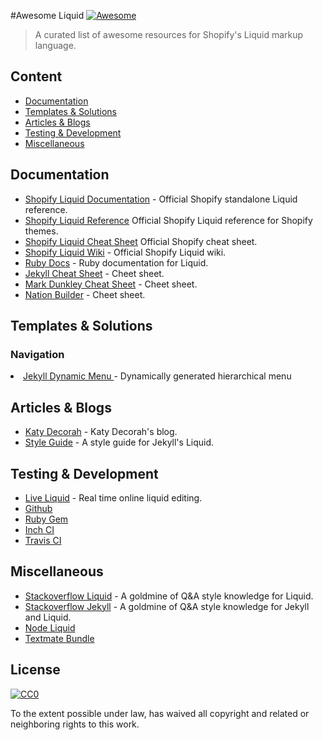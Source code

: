 #Awesome Liquid  [![Awesome](https://cdn.rawgit.com/sindresorhus/awesome/d7305f38d29fed78fa85652e3a63e154dd8e8829/media/badge.svg)](https://github.com/sindresorhus/awesome)

> A curated list of awesome resources for Shopify's Liquid markup language.

## Content

- [Documentation](#documentation)
- [Templates & Solutions](#templates--solutions)
- [Articles & Blogs](#articles--blogs)
- [Testing & Development](#testing--development)
- [Miscellaneous](#miscellaneous)

## Documentation

- [Shopify Liquid Documentation](http://liquidmarkup.org/) - Official Shopify standalone Liquid reference.
- [Shopify Liquid Reference](https://help.shopify.com/themes/liquid) Official Shopify Liquid reference for Shopify themes.
- [Shopify Liquid Cheat Sheet](https://www.shopify.ca/partners/shopify-cheat-sheet) Official Shopify cheat sheet.
- [Shopify Liquid Wiki](https://github.com/Shopify/liquid/wiki) - Official Shopify Liquid wiki.
- [Ruby Docs](http://www.rubydoc.info/gems/liquid/3.0.6) - Ruby documentation for Liquid.
- [Jekyll Cheat Sheet](http://jekyll.tips/jekyll-cheat-sheet/) - Cheet sheet.
- [Mark Dunkley Cheat Sheet](http://cheat.markdunkley.com/) - Cheet sheet.
- [Nation Builder](http://nationbuilder.com/liquid_basics) - Cheet sheet.

## Templates & Solutions

### Navigation

<li><a href="https://github.com/donirby/jekyll-dynamic-menu">Jekyll Dynamic Menu </a>- Dynamically generated hierarchical menu</li>

## Articles & Blogs

- [Katy Decorah](http://katydecorah.com/tags/#jekyll) - Katy Decorah's blog.
- [Style Guide](http://ben.balter.com/jekyll-style-guide/) - A style guide for Jekyll's Liquid.

## Testing & Development

- [Live Liquid](https://nquinlan.github.io/live-liquid/) - Real time online liquid editing.
- [Github](https://github.com/Shopify/liquid)
- [Ruby Gem](https://rubygems.org/gems/liquid)
- [Inch CI](http://inch-ci.org/github/Shopify/liquid)
- [Travis CI](https://travis-ci.org/Shopify/liquid)

## Miscellaneous

- [Stackoverflow Liquid](http://stackoverflow.com/questions/tagged/liquid) - A goldmine of Q&A style knowledge for Liquid.
- [Stackoverflow Jekyll](http://stackoverflow.com/questions/tagged/jekyll) - A goldmine of Q&A style knowledge for Jekyll and Liquid.
- [Node Liquid](https://github.com/sirlantis/liquid-node)
- [Textmate Bundle](https://github.com/Shopify/liquid-tmbundle)

## License

[![CC0](http://mirrors.creativecommons.org/presskit/buttons/88x31/svg/cc-zero.svg)](https://creativecommons.org/publicdomain/zero/1.0/)

To the extent possible under law,  has waived all copyright and related or neighboring rights to this work.
